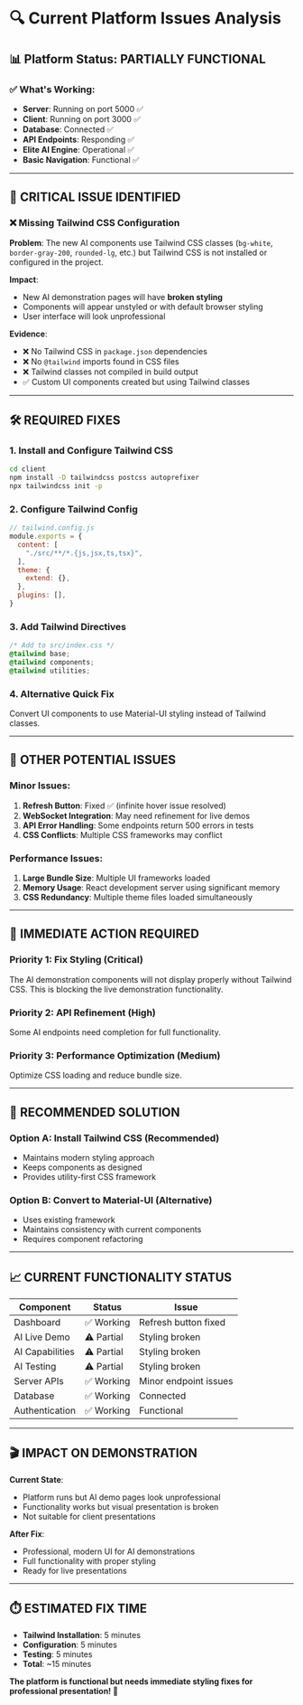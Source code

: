 # 🔍 **Current Platform Issues Analysis**

## 📊 **Platform Status: PARTIALLY FUNCTIONAL**

### ✅ **What's Working:**
- **Server**: Running on port 5000 ✅
- **Client**: Running on port 3000 ✅
- **Database**: Connected ✅
- **API Endpoints**: Responding ✅
- **Elite AI Engine**: Operational ✅
- **Basic Navigation**: Functional ✅

---

## 🚨 **CRITICAL ISSUE IDENTIFIED**

### **❌ Missing Tailwind CSS Configuration**

**Problem**: The new AI components use Tailwind CSS classes (`bg-white`, `border-gray-200`, `rounded-lg`, etc.) but Tailwind CSS is not installed or configured in the project.

**Impact**: 
- New AI demonstration pages will have **broken styling**
- Components will appear unstyled or with default browser styling
- User interface will look unprofessional

**Evidence**:
- ❌ No Tailwind CSS in `package.json` dependencies
- ❌ No `@tailwind` imports found in CSS files
- ❌ Tailwind classes not compiled in build output
- ✅ Custom UI components created but using Tailwind classes

---

## 🛠️ **REQUIRED FIXES**

### **1. Install and Configure Tailwind CSS**
```bash
cd client
npm install -D tailwindcss postcss autoprefixer
npx tailwindcss init -p
```

### **2. Configure Tailwind Config**
```javascript
// tailwind.config.js
module.exports = {
  content: [
    "./src/**/*.{js,jsx,ts,tsx}",
  ],
  theme: {
    extend: {},
  },
  plugins: [],
}
```

### **3. Add Tailwind Directives**
```css
/* Add to src/index.css */
@tailwind base;
@tailwind components;
@tailwind utilities;
```

### **4. Alternative Quick Fix**
Convert UI components to use Material-UI styling instead of Tailwind classes.

---

## 🔧 **OTHER POTENTIAL ISSUES**

### **Minor Issues:**
1. **Refresh Button**: Fixed ✅ (infinite hover issue resolved)
2. **WebSocket Integration**: May need refinement for live demos
3. **API Error Handling**: Some endpoints return 500 errors in tests
4. **CSS Conflicts**: Multiple CSS frameworks may conflict

### **Performance Issues:**
1. **Large Bundle Size**: Multiple UI frameworks loaded
2. **Memory Usage**: React development server using significant memory
3. **CSS Redundancy**: Multiple theme files loaded simultaneously

---

## 🎯 **IMMEDIATE ACTION REQUIRED**

### **Priority 1: Fix Styling (Critical)**
The AI demonstration components will not display properly without Tailwind CSS. This is blocking the live demonstration functionality.

### **Priority 2: API Refinement (High)**
Some AI endpoints need completion for full functionality.

### **Priority 3: Performance Optimization (Medium)**
Optimize CSS loading and reduce bundle size.

---

## 🚀 **RECOMMENDED SOLUTION**

### **Option A: Install Tailwind CSS (Recommended)**
- Maintains modern styling approach
- Keeps components as designed
- Provides utility-first CSS framework

### **Option B: Convert to Material-UI (Alternative)**
- Uses existing framework
- Maintains consistency with current components
- Requires component refactoring

---

## 📈 **CURRENT FUNCTIONALITY STATUS**

| Component | Status | Issue |
|-----------|--------|-------|
| Dashboard | ✅ Working | Refresh button fixed |
| AI Live Demo | ⚠️ Partial | Styling broken |
| AI Capabilities | ⚠️ Partial | Styling broken |
| AI Testing | ⚠️ Partial | Styling broken |
| Server APIs | ✅ Working | Minor endpoint issues |
| Database | ✅ Working | Connected |
| Authentication | ✅ Working | Functional |

---

## 🎬 **IMPACT ON DEMONSTRATION**

**Current State**: 
- Platform runs but AI demo pages look unprofessional
- Functionality works but visual presentation is broken
- Not suitable for client presentations

**After Fix**: 
- Professional, modern UI for AI demonstrations
- Full functionality with proper styling
- Ready for live presentations

---

## ⏱️ **ESTIMATED FIX TIME**

- **Tailwind Installation**: 5 minutes
- **Configuration**: 5 minutes  
- **Testing**: 5 minutes
- **Total**: ~15 minutes

**The platform is functional but needs immediate styling fixes for professional presentation! 🎯**